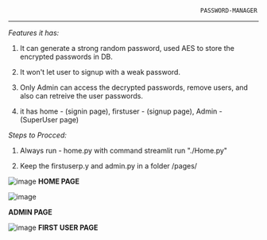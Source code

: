                                                           PASSWORD-MANAGER 

______________________________________________________________________________ 

*Features it has:* 

1. It can generate a strong random password, used AES to store the encrypted passwords in DB. 

2. It won't let user to signup with a weak password. 

3. Only Admin can access the decrypted passwords, remove users, and also can retreive the user passwords. 

4. it has home - (signin page), firstuser - (signup page), Admin - (SuperUser page) 

  

*Steps to Procced:*

1. Always run - home.py with command streamlit run "./Home.py" 

2. Keep the firstuserp.y and admin.py in a folder /pages/ 

![image](https://github.com/MST-369/Password-Manger/assets/145525421/0d4d6add-c683-42f6-bccc-420faa7357f2)
                         **HOME PAGE**

![image](https://github.com/MST-369/Password-Manger/assets/145525421/435233f9-95a1-409b-93e1-b3bf177993b5)

**ADMIN PAGE**

![image](https://github.com/MST-369/Password-Manger/assets/145525421/af11c78f-bfde-4bdb-9d60-4e49456a473b)
               **FIRST USER PAGE**
